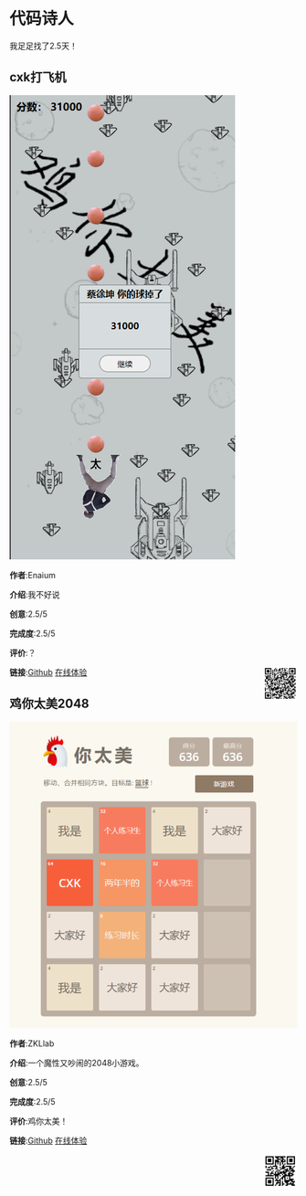 # 代码诗人
我足足找了2.5天！
## cxk打飞机

![1](./assets/code-1.png)

**作者**:Enaium

**介绍**:我不好说

**创意**:2.5/5

**完成度**:2.5/5

**评价**:？

**链接**:[Github](https://github.com/Enaium/cxk-ball-hitplane) [在线体验](https://enaium.github.io/cxk-ball-hitplane/)
<img src="./assets/code-2.png" width="60px" style="float:right">

## 鸡你太美2048
![2](./assets/code-3.png)

**作者**:ZKLlab

**介绍**:一个魔性又吵闹的2048小游戏。

**创意**:2.5/5

**完成度**:2.5/5

**评价**:鸡你太美！

**链接**:[Github](https://github.com/ZKLlab/cxk-2048-react) [在线体验](https://jntm.zkllab.com/)

<img src="./assets/code-4.png" width="60px" style="float:right">